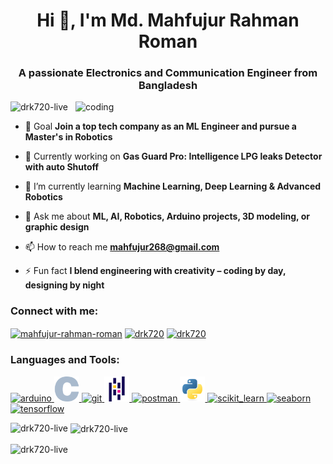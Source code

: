 <h1 align="center">Hi 👋, I'm Md. Mahfujur Rahman Roman</h1>
<h3 align="center">A passionate Electronics and Communication Engineer from Bangladesh</h3>

<img align="right" alt="coding" width="400" src="https://i.pinimg.com/originals/ed/ec/57/edec57b70e496d6310c0ba533909acb2.gif">

<p align="left"> <img src="https://komarev.com/ghpvc/?username=drk720-live&label=Profile%20views&color=0e75b6&style=flat" alt="drk720-live" /> </p>

- 🎯 Goal **Join a top tech company as an ML Engineer and pursue a Master's in Robotics**

- 🔭 Currently working on **Gas Guard Pro: Intelligence LPG leaks Detector with auto Shutoff**

- 🌱 I’m currently learning **Machine Learning, Deep Learning & Advanced Robotics**

- 💬 Ask me about **ML, AI, Robotics, Arduino projects, 3D modeling, or graphic design**

- 📫 How to reach me **mahfujur268@gmail.com**

- ⚡ Fun fact **I blend engineering with creativity – coding by day, designing by night**

<h3 align="left">Connect with me:</h3>
<p align="left">
<a href="https://linkedin.com/in/mahfujur-rahman-roman" target="blank"><img align="center" src="https://raw.githubusercontent.com/rahuldkjain/github-profile-readme-generator/master/src/images/icons/Social/linked-in-alt.svg" alt="mahfujur-rahman-roman" height="30" width="40" /></a>
<a href="https://kaggle.com/drk720" target="blank"><img align="center" src="https://raw.githubusercontent.com/rahuldkjain/github-profile-readme-generator/master/src/images/icons/Social/kaggle.svg" alt="drk720" height="30" width="40" /></a>
<a href="https://www.behance.net/drk720" target="blank"><img align="center" src="https://raw.githubusercontent.com/rahuldkjain/github-profile-readme-generator/master/src/images/icons/Social/behance.svg" alt="drk720" height="30" width="40" /></a>
</p>

<h3 align="left">Languages and Tools:</h3>
<p align="left"> <a href="https://www.arduino.cc/" target="_blank" rel="noreferrer"> <img src="https://cdn.worldvectorlogo.com/logos/arduino-1.svg" alt="arduino" width="40" height="40"/> </a> <a href="https://www.cprogramming.com/" target="_blank" rel="noreferrer"> <img src="https://raw.githubusercontent.com/devicons/devicon/master/icons/c/c-original.svg" alt="c" width="40" height="40"/> </a> <a href="https://git-scm.com/" target="_blank" rel="noreferrer"> <img src="https://www.vectorlogo.zone/logos/git-scm/git-scm-icon.svg" alt="git" width="40" height="40"/> </a> <a href="https://pandas.pydata.org/" target="_blank" rel="noreferrer"> <img src="https://raw.githubusercontent.com/devicons/devicon/2ae2a900d2f041da66e950e4d48052658d850630/icons/pandas/pandas-original.svg" alt="pandas" width="40" height="40"/> </a> <a href="https://postman.com" target="_blank" rel="noreferrer"> <img src="https://www.vectorlogo.zone/logos/getpostman/getpostman-icon.svg" alt="postman" width="40" height="40"/> </a> <a href="https://www.python.org" target="_blank" rel="noreferrer"> <img src="https://raw.githubusercontent.com/devicons/devicon/master/icons/python/python-original.svg" alt="python" width="40" height="40"/> </a> <a href="https://scikit-learn.org/" target="_blank" rel="noreferrer"> <img src="https://upload.wikimedia.org/wikipedia/commons/0/05/Scikit_learn_logo_small.svg" alt="scikit_learn" width="40" height="40"/> </a> <a href="https://seaborn.pydata.org/" target="_blank" rel="noreferrer"> <img src="https://seaborn.pydata.org/_images/logo-mark-lightbg.svg" alt="seaborn" width="40" height="40"/> </a> <a href="https://www.tensorflow.org" target="_blank" rel="noreferrer"> <img src="https://www.vectorlogo.zone/logos/tensorflow/tensorflow-icon.svg" alt="tensorflow" width="40" height="40"/> </a> </p>

<p><img align="left" src="https://github-readme-stats.vercel.app/api/top-langs?username=drk720-live&show_icons=true&locale=en&layout=compact" alt="drk720-live" /></p>

<p>&nbsp;<img align="center" src="https://github-readme-stats.vercel.app/api?username=drk720-live&show_icons=true&locale=en" alt="drk720-live" /></p>

<p><img align="center" src="https://github-readme-streak-stats.herokuapp.com/?user=drk720-live&" alt="drk720-live" /></p>
